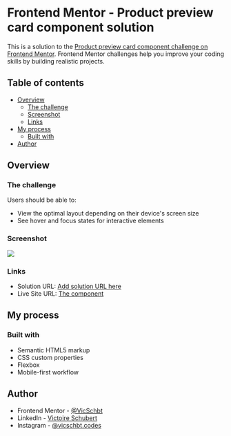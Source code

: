 # Frontend Mentor - Product preview card component solution

This is a solution to the [Product preview card component challenge on Frontend Mentor](https://www.frontendmentor.io/challenges/product-preview-card-component-GO7UmttRfa). Frontend Mentor challenges help you improve your coding skills by building realistic projects.

## Table of contents

- [Overview](#overview)
  - [The challenge](#the-challenge)
  - [Screenshot](#screenshot)
  - [Links](#links)
- [My process](#my-process)
  - [Built with](#built-with)
- [Author](#author)

## Overview

### The challenge

Users should be able to:

- View the optimal layout depending on their device's screen size
- See hover and focus states for interactive elements

### Screenshot

![](./screenshots/screenshot.jpg)

### Links

- Solution URL: [Add solution URL here](https://your-solution-url.com)
- Live Site URL: [The component](https://vicschbt.github.io/PERSO-newbie-projects/projects/product-preview-card-component/index.html)

## My process

### Built with

- Semantic HTML5 markup
- CSS custom properties
- Flexbox
- Mobile-first workflow

## Author

- Frontend Mentor - [@VicSchbt](https://www.frontendmentor.io/profile/VicSchbt)
- LinkedIn - [Victoire Schubert](www.linkedin.com/in/victoire-schubert)
- Instagram - [@vicschbt.codes](https://www.instagram.com/vicschbt.codes?igsh=OHczMzcwMWpjZm1p&utm_source=qr)
